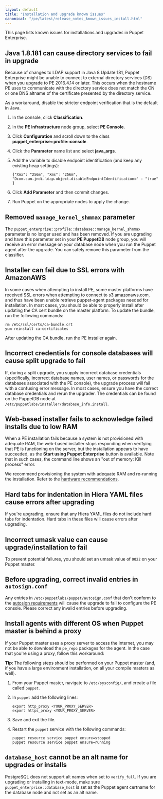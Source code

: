 ```yaml
---
layout: default
title: "Installation and upgrade known issues"
canonical: "/pe/latest/release_notes_known_issues_install.html"
---
```


This page lists known issues for installations and upgrades in Puppet Enterprise.

## Java 1.8.181 can cause directory services to fail in upgrade

Because of changes to LDAP support in Java 8 Update 181, Puppet Enterprise might be unable to connect to external directory services \(DS\) when you upgrade to PE 2016.4.14 or later. This occurs when the hostname PE uses to communicate with the directory service does not match the CN or one DNS altname of the certificate presented by the directory service.

As a workaround, disable the stricter endpoint verification that is the default in Java.

1.  In the console, click **Classification**.

2.  In the **PE Infrastructure** node group, select **PE Console**.

3.  Click **Configuration** and scroll down to the class **puppet\_enterprise::profile::console**.

4.  Click the **Parameter** name list and select **java\_args**.

5.  Add the variable to disable endpoint identification \(and keep any existing heap settings\):

     `{"Xmx": "256m", "Xms": "256m", "Dcom.sun.jndi.ldap.object.disableEndpointIdentification=" : "true" }` 

6.  Click **Add Parameter** and then commit changes.
7.  Run Puppet on the appropriate nodes to apply the change.


## Removed `manage_kernel_shmmax` parameter

The `puppet_enterprise::profile::database::manage_kernel_shmmax` parameter is no longer used and has been removed. If you are upgrading and have this parameter set in your **PE PuppetDB** node group, you will receive an error message on your database node when you run the Puppet agent after the upgrade. You can safely remove this parameter from the classifier. <!--PE-8890-->

## Installer can fail due to SSL errors with AmazonAWS

In some cases when attempting to install PE, some master platforms have received SSL errors when attempting to connect to s3.amazonaws.com, and thus have been unable retrieve puppet-agent packages needed for installation. In most cases, you should be able to properly install after updating the CA cert bundle on the master platform. To update the bundle, run the following commands:

~~~
rm /etc/ssl/certs/ca-bundle.crt
yum reinstall ca-certificates
~~~

After updating the CA bundle, run the PE installer again.

## Incorrect credentials for console databases will cause split upgrade to fail

If, during a split upgrade, you supply incorrect database credentials (specifically, incorrect database names, user names, or passwords for the databases associated with the PE console), the upgrade process will fail with a confusing error message. In most cases, ensure you have the correct database credentials and rerun the upgrader. The credentials can be found on the PuppetDB node at `/etc/puppetlabs/installer/database_info.install`.

## Web-based installer fails to acknowledge failed installs due to low RAM

When a PE installation fails because a system is not provisioned with adequate RAM, the web-based installer stops responding when verifying that PE is functioning on the server, but the installation appears to have succeeded, as the **Start using Puppet Enterprise** button is available. Note that in such cases, the command line shows an "out of memory: Kill process" error.

We recommend provisioning the system with adequate RAM and re-running the installation. Refer to the [hardware recommendations](./sys_req_hw.html).

## Hard tabs for indentation in Hiera YAML files cause errors after upgrading

If you're upgrading, ensure that any Hiera YAML files do not include hard tabs for indentation. Hard tabs in these files will cause errors after upgrading.

## Incorrect umask value can cause upgrade/installation to fail

To prevent potential failures, you should set an umask value of `0022` on your Puppet master.

## Before upgrading, correct invalid entries in `autosign.conf`

Any entries in `/etc/puppetlabs/puppet/autosign.conf` that don't conform to the [autosign requirements]({{puppet}}/ssl_autosign.html#the-autosignconf-file) will cause the upgrade to fail to configure the PE console. Please correct any invalid entries before upgrading.

## Install agents with different OS when Puppet master is behind a proxy

If your Puppet master uses a proxy server to access the internet, you may not be able to download the `pe_repo` packages for the agent. In the case that you're using a proxy, follow this workaround:

**Tip**: The following steps should be performed on your Puppet master (and, if you have a large environment installation, on all your compile masters as well).

1. From your Puppet master, navigate to `/etc/sysconfig/`, and create a file called `puppet`.
2. In `puppet` add the following lines:

   ~~~
   export http_proxy <YOUR_PROXY_SERVER>
   export https_proxy <YOUR_PROXY_SERVER>
   ~~~

3. Save and exit the file.
4. Restart the `puppet` service with the following commands:

   ~~~
   puppet resource service puppet ensure=stopped
   puppet resource service puppet ensure=running
   ~~~


## `database_host` cannot be an alt name for upgrades or installs

PostgreSQL does not support alt names when set to `verify_full`. If you are upgrading or installing in text-mode, make sure `puppet_enterprise::database_host` is set as the Puppet agent certname for the database node and not set as an alt name.

